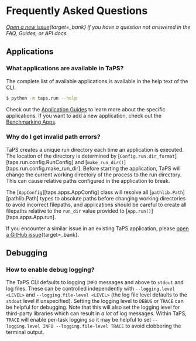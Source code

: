# Frequently Asked Questions

*[Open a new issue](https://github.com/proxystore/taps/issues){target=_bank} if you have a question not answered in the FAQ, Guides, or API docs.*

## Applications

### What applications are available in TaPS?

The complete list of available applications is available in the help text of the CLI.
```bash
$ python -m taps.run --help
```
Check out the [Application Guides](apps/index.md) to learn more about the specific applications.
If you want to add a new application, check out the [Benchmarking Apps](guides/apps.md).

### Why do I get invalid path errors?

TaPS creates a unique run directory each time an application is executed.
The location of the directory is determined by [`Config.run.dir_format`][taps.run.config.RunConfig] and [`make_run_dir()`][taps.run.config.make_run_dir].
Before starting the application, TaPS will change the current working directory of the process to the run directory.
This can cause relative paths configured in the application to break.

The [`AppConfig`][taps.apps.AppConfig] class will resolve all [`pathlib.Path`][pathlib.Path] types to absolute paths before changing working directories to avoid incorrect filepaths, and applications should be careful to create all filepaths relative to the `run_dir` value provided to [`App.run()`][taps.apps.App.run].

If you encounter a similar issue in an existing TaPS application, please [open a GitHub issue](https://github.com/proxystore/taps/issues){target=_bank}.

## Debugging

### How to enable debug logging?

The TaPS CLI defaults to logging `INFO` messages and above to `stdout` and log files.
These can be controlled independently with `--logging.level <LEVEL>` and `--logging.file-level <LEVEL>` (the log file level defaults to the `stdout` level if unspecified).
Setting the logging level to `DEBUG` or `TRACE` can be helpful for debugging.
Note that this will also set the logging level for third-party libraries which can result in *a lot* of log messages.
Within TaPS, `TRACE` will enable per-task logging so it may be helpful to set `--logging.level INFO --logging.file-level TRACE` to avoid clobbering the terminal output.
